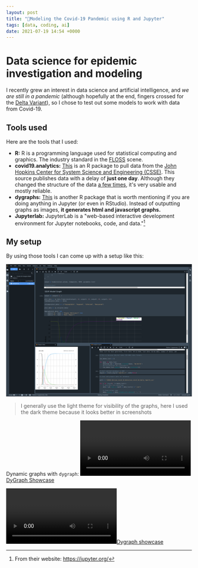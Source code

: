 ```yaml
---
layout: post
title: "🦠Modeling the Covid-19 Pandemic using R and Jupyter"
tags: [data, coding, ai]
date: 2021-07-19 14:54 +0000
---
```


# Data science for epidemic investigation and modeling

I recently grew an interest in data science and artificial intelligence, and *we are still in a pandemic* (although hopefully at the end, fingers crossed for the [Delta Variant](https://www.yalemedicine.org/news/5-things-to-know-delta-variant-covid)), so I chose to test out some models to work with data from Covid-19.

## Tools used

Here are the tools that I used:

- **R:** R is a programming language used for statistical computing and graphics. The industry standard in the [FLOSS](https://www.gnu.org/philosophy/floss-and-foss.en.html) scene.
- **covid19.analytics:** [This](https://cran.r-project.org/web/packages/covid19.analytics/index.html) is an R package to pull data from the [John Hopkins Center for System Science and Engineering (CSSE)](https://github.com/CSSEGISandData/COVID-19). This source publishes data with a delay of **just one day**. Although they changed the structure of the data [a few times](https://github.com/CSSEGISandData/COVID-19/issues/3464), it's very usable and mostly reliable.
- **dygraphs:** [This](https://dygraphs.com/) is another R package that is worth mentioning if you are doing anything in Jupyter (or even in RStudio). Instead of outputting graphs as images, **it generates html and javascript graphs.**
- **Jupyterlab:** JupyterLab is a "web-based interactive development environment for Jupyter notebooks, code, and data."[^1]

## My setup

By using those tools I can come up with a setup like this:

[![Jupyterlab Setup](/assets/posts/model-covid19-epidemic/jupyterlab-setup.png)](/assets/posts/model-covid19-epidemic/jupyterlab-setup.png)
> I generally use the light theme for visibility of the graphs, here I used the dark theme because it looks better in screenshots

Dynamic graphs with `dygraph`:
[![DyGraph Showcase](/assets/posts/model-covid19-epidemic/dyraph-showcase.webm)](/assets/posts/model-covid19-epidemic/dyraph-showcase.webm)

[![Dygraph showcase](/assets/posts/model-covid19-epidemic/dygraph-showcase.webm)](/assets/posts/model-covid19-epidemic/dygraph-showcase.webm) <br>

[^1]: From their website: https://jupyter.org/